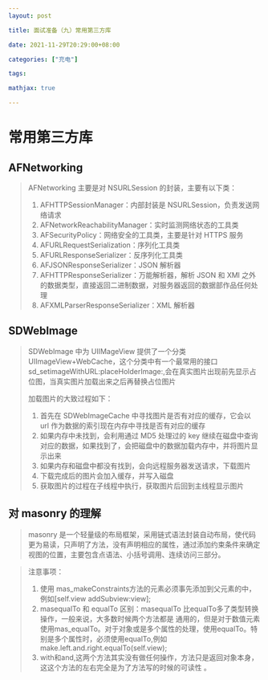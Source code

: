 ```yaml
---
layout: post

title: 面试准备（九）常用第三方库

date: 2021-11-29T20:29:00+08:00

categories: ["充电"]

tags: 

mathjax: true

---
```




# 常用第三方库

## AFNetworking

> AFNetworking 主要是对 NSURLSession 的封装，主要有以下类：
>
> 1. AFHTTPSessionManager：内部封装是 NSURLSession，负责发送网络请求
> 2. AFNetworkReachabilityManager：实时监测网络状态的工具类
> 3. AFSecurityPolicy：网络安全的工具类，主要是针对 HTTPS 服务
> 4. AFURLRequestSerialization：序列化工具类
> 5. AFURLResponseSerializer：反序列化工具类
> 6. AFJSONResponseSerializer：JSON 解析器
> 7. AFHTTPResponseSerializer：万能解析器，解析 JSON 和 XMl 之外的数据类型，直接返回二进制数据，对服务器返回的数据部作品任何处理
> 8. AFXMLParserResponseSerializer：XML 解析器

## SDWebImage

> SDWebImage 中为 UIIMageView 提供了一个分类 UIImageView+WebCache，这个分类中有一个最常用的接口 sd_setimageWithURL:placeHolderImage:,会在真实图片出现前先显示占位图，当真实图片加载出来之后再替换占位图片
>
> 
>
> 加载图片的大致过程如下：
>
> 1. 首先在 SDWebImageCache 中寻找图片是否有对应的缓存，它会以 url 作为数据的索引现在内存中寻找是否有对应的缓存
> 2. 如果内存中未找到，会利用通过 MD5 处理过的 key 继续在磁盘中查询对应的数据，如果找到了，会把磁盘中的数据加载内存中，并将图片显示出来
> 3. 如果内存和磁盘中都没有找到，会向远程服务器发送请求，下载图片
> 4. 下载完成后的图片会加入缓存，并写入磁盘
> 5. 获取图片的过程在子线程中执行，获取图片后回到主线程显示图片

## 对 masonry 的理解

> masonry 是一个轻量级的布局框架，采用链式语法封装自动布局，使代码更为易读，只声明了方法，没有声明相应的属性，通过添加约束条件来确定视图的位置，主要包含点语法、小括号调用、连续访问三部分。

> 注意事项：
>
> 1. 使用 mas_makeConstraints方法的元素必须事先添加到父元素的中，例如[self.view addSubview:view];
> 2. masequalTo 和 equalTo 区别：masequalTo 比equalTo多了类型转换操作，一般来说，大多数时候两个方法都是 通用的，但是对于数值元素使用mas_equalTo。对于对象或是多个属性的处理，使用equalTo。特别是多个属性时，必须使用equalTo,例如 make.left.and.right.equalTo(self.view);
> 3. with和and,这两个方法其实没有做任何操作，方法只是返回对象本身，这这个方法的左右完全是为了方法写的时候的可读性 。